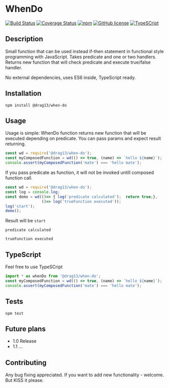 # WhenDo

[![Build Status](https://travis-ci.org/Drag13/WhenDo.svg?branch=master)](https://travis-ci.org/Drag13/WhenDo)
[![Coverage Status](https://coveralls.io/repos/github/Drag13/WhenDo/badge.svg?branch=coverage)](https://coveralls.io/github/Drag13/WhenDo?branch=coverage)
[![npm](https://img.shields.io/npm/dt/@drag13/when-do.svg)](https://github.com/Drag13/WhenDo)
[![GitHub license](https://img.shields.io/github/license/Drag13/WhenDo.svg)](https://github.com/Drag13/WhenDo/blob/master/LICENSE)
[![TypeSCript](https://img.shields.io/badge/TypeScript-Ready-brightgreen.svg)](https://github.com/Drag13/WhenDo)

## Description

Small function that can be used instead if-then statement in functional style programming with JavaScript.
Takes predicate and one or two handlers. Returns new function that will check predicate and execute true/false handler.

No external dependencies, uses ES6 inside, TypeScript ready.

## Installation

  `npm install @drag13/when-do`

## Usage

Usage is simple:
WhenDo function returns new function that will be executed depending on predicate.
You can pass params and expect result returning.


``` javascript
const wd = require('@drag13/when-do');
const myComposedFunction = wd(() => true, (name) => `hello ${name}`);
console.assert(myComposedFunction('mate') === 'hello mate');
```

If you pass predicate as function, it will not be invoked untill composed function call. 

``` javascript
const wd = require('@drag13/when-do');
const log = console.log;
const demo = wd(()=> { log('predicate calculated');  return true;}, 
                ()=> log('trueFunction executed'));
log('start');
demo();
```

Result will be
  `start`

  `predicate calculated`

  `trueFunction executed`

## TypeScript

Feel free to use TypeSCript

``` typescript
import * as whenDo from '@drag13/when-do';
const myComposedFunction = wd(() => true, (name) => `hello ${name}`);
console.assert(myComposedFunction('mate') === 'hello mate');
```

## Tests

  `npm test`

## Future plans

* 1.0 Release
* 1.1 ...

## Contributing

Any bug fixing appreciated.
If you want to add new functionality - welcome. But KISS it please.
